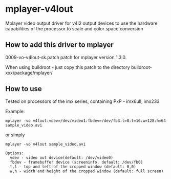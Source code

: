 # mplayer-v4lout
Mplayer video output driver for v4l2 output devices to use the hardware capabilities of the processor to scale and color space conversion 

## How to add this driver to mplayer

0009-vo-v4lout-sk.patch patch for mplayer version 1.3.0. 

When using buildroot - just copy this patch to the directory buildroot-xxx/package/mplayer/

## How to use

Tested on processors of the imx series, containing PxP - imx6ull, imx233

Example: 
```
mplayer -vo v4lout:vdev=/dev/video1:fbdev=/dev/fb3:l=8:t=16:w=128:h=64 sample_video.avi
```
or simply
```
mplayer -vo v4lout sample_video.avi
```
```
Options:
  vdev - video out device(default: /dev/video0)
  fbdev - framebuffer device (screeninfo, default: /dev/fb0)
  t,l - top and left of the cropped window (default: 0,0)
  w,h - width and height of the cropped window (default: full screen)
```
